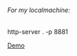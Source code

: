 ###### For my localmachine:
http-server . -p 8881

[Demo](http://bi0morph.github.io/propertyBackbone/)

